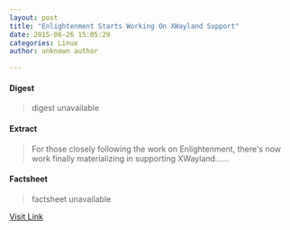 ```yaml
---
layout: post
title: "Enlightenment Starts Working On XWayland Support"
date: 2015-06-26 15:05:29
categories: Linux
author: unknown author

---
```



#### Digest
>digest unavailable

#### Extract
>For those closely following the work on Enlightenment, there's now work finally materializing in supporting XWayland......

#### Factsheet
>factsheet unavailable

[Visit Link](http://www.phoronix.com/scan.php?page=news_item&px=Enlightenment-XWayland)


